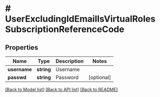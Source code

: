 # # UserExcludingIdEmailIsVirtualRolesSubscriptionReferenceCode

## Properties

Name | Type | Description | Notes
------------ | ------------- | ------------- | -------------
**username** | **string** | Username | 
**passwd** | **string** | Password | [optional] 

[[Back to Model list]](../../README.md#documentation-for-models) [[Back to API list]](../../README.md#documentation-for-api-endpoints) [[Back to README]](../../README.md)


